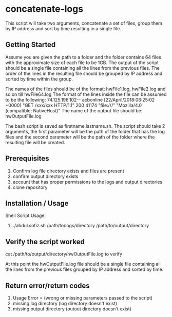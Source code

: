# concatenate-logs

This script will take two arguments, concatenate a set of files, group them by IP address and sort by time resulting in a single file.

## Getting Started
 
Assume you are given the path to a folder and the folder contains 64 files with the approximate size of each file to be 1GB. The output of the script should be a single file containing all the lines from the previous files. The order of the lines in the resulting file should be grouped by IP address and sorted by time within the group.

The names of the files should be of the format: hwFile1.log, hwFile2.log and so on till hwFile64.log
The format of the lines inside the file can be assumed to be the following: 74.125.196.102-- acbonline [22/April/2018:06:25:02 +0000] "GET /xxx/xxx HTTP/1.1" 200 41174 "file:///" "Mozilla/4.0 (compatible; NativeHost)"
The name of the output file should be: hwOutputFile.log

The bash script is saved as firstname.lastname.sh. The script should take 2 arguments, the first parameter will be the path of the folder that has the log files and the second parameter will be the path of the folder where the resulting file will be created.

## Prerequisites

1. Confirm log file directory exists and files are present
2. confirm output directory exists
3. account that has proper permissions to the logs and output directories
4. clone repository

## Installation / Usage

Shell Script Usage:
1. ./abdul.sofiz.sh /path/to/logs/directory /path/to/output/directory

## Verify the script worked

cat /path/to/output/directory/hwOutputFile.log to verify

At this point the hwOutputFile.log file should be a single file containing all the lines from the previous files grouped by IP address and sorted by time.

## Return error/return codes
1. Usage Error = (wrong or missing parameters passed to the script)
2. missing log directory (log directory doesn't exist)
3. missing output directory (outout directory doesn't exist)


